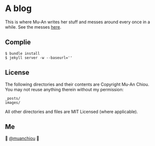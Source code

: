 # A blog

This is where Mu-An writes her stuff and messes around every once in a while. See the messes [here](https://github.com/muan/muan.github.com/releases).

## Complie

```
$ bundle install
$ jekyll server -w --baseurl=''
```

## License

The following directories and their contents are Copyright Mu-An Chiou. You may not reuse anything therein without my permission:

```
_posts/
images/
```

All other directories and files are MIT Licensed (where applicable).

## Me

:wave: [@muanchiou](http://twitter.com/muanchiou)
:panda_face:
